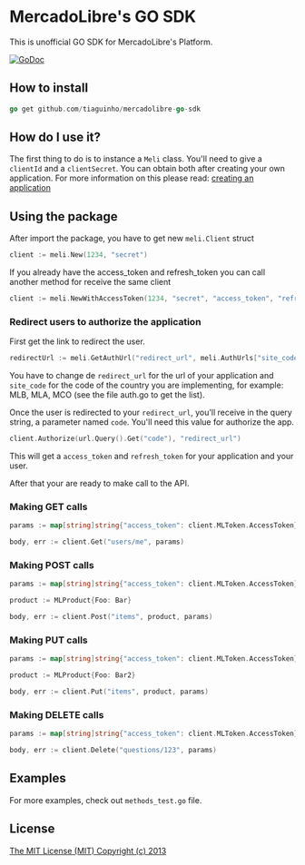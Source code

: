 MercadoLibre's GO SDK
========

This is unofficial GO SDK for MercadoLibre's Platform.

[![GoDoc](https://godoc.org/github.com/tiaguinho/mercadolibre-go-sdk?status.png)](https://godoc.org/github.com/tiaguinho/mercadolibre-go-sdk)

## How to install ##
```go
go get github.com/tiaguinho/mercadolibre-go-sdk
```

## How do I use it? ##

The first thing to do is to instance a ```Meli``` class. You'll need to give a ```clientId``` and a ```clientSecret```. You can obtain both after creating your own application. For more information on this please read: [creating an application](http://developers.mercadolibre.com/application-manager/)

## Using the package ##

After import the package, you have to get new ```meli.Client``` struct

```go
client := meli.New(1234, "secret")
```

If you already have the access_token and refresh_token you can call another method for receive the same client

```go
client := meli.NewWithAccessToken(1234, "secret", "access_token", "refresh_token")
```

### Redirect users to authorize the application ###

First get the link to redirect the user.

```go
redirectUrl := meli.GetAuthUrl("redirect_url", meli.AuthUrls["site_code"])
```

You have to change de ```redirect_url``` for the url of your application and ```site_code``` for the code of the country you are implementing, for example: MLB, MLA, MCO (see the file auth.go to get the list).

Once the user is redirected to your ```redirect_url```, you'll receive in the query string, a parameter named ```code```. You'll need this value for authorize the app.

```go
client.Authorize(url.Query().Get("code"), "redirect_url")

```

This will get a ```access_token``` and ```refresh_token``` for your application and your user.

After that your are ready to make call to the API.

### Making GET calls ###

```go
params := map[string]string{"access_token": client.MLToken.AccessToken}

body, err := client.Get("users/me", params)
```

### Making POST calls ###

```go
params := map[string]string{"access_token": client.MLToken.AccessToken}

product := MLProduct{Foo: Bar}

body, err := client.Post("items", product, params)
```

### Making PUT calls ###

```go
params := map[string]string{"access_token": client.MLToken.AccessToken}

product := MLProduct{Foo: Bar2}

body, err := client.Put("items", product, params)
```

### Making DELETE calls ###

```go
params := map[string]string{"access_token": client.MLToken.AccessToken}

body, err := client.Delete("questions/123", params)
```

## Examples ##

For more examples, check out ```methods_test.go``` file.

## License ##

[The MIT License (MIT) Copyright (c) 2013](http://opensource.org/licenses/MIT)
